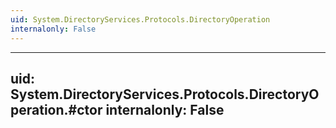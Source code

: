 ```yaml
---
uid: System.DirectoryServices.Protocols.DirectoryOperation
internalonly: False
---
```


---
uid: System.DirectoryServices.Protocols.DirectoryOperation.#ctor
internalonly: False
---
